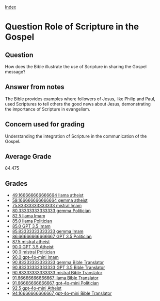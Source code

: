 
[Index](../../index.md)
# Question Role of Scripture in the Gospel
## Question
How does the Bible illustrate the use of Scripture in sharing the Gospel message?

## Answer from notes
The Bible provides examples where followers of Jesus, like Philip and Paul, used Scriptures to tell others the good news about Jesus, demonstrating the importance of Scripture in evangelism.

## Concern used for grading
Understanding the integration of Scripture in the communication of the Gospel.

## Average Grade
84.475

## Grades
 * [49.166666666666664 llama atheist](../answers/llama_atheist/Role_of_Scripture_in_the_Gospel.md)
 * [59.166666666666664 gemma atheist](../answers/gemma_atheist/Role_of_Scripture_in_the_Gospel.md)
 * [75.83333333333333 mistral Imam](../answers/mistral_Imam/Role_of_Scripture_in_the_Gospel.md)
 * [80.33333333333333 gemma Politician](../answers/gemma_Politician/Role_of_Scripture_in_the_Gospel.md)
 * [82.5 llama Imam](../answers/llama_Imam/Role_of_Scripture_in_the_Gospel.md)
 * [85.0 llama Politician](../answers/llama_Politician/Role_of_Scripture_in_the_Gospel.md)
 * [85.0 GPT 3.5 Imam](../answers/GPT_3.5_Imam/Role_of_Scripture_in_the_Gospel.md)
 * [85.83333333333333 gemma Imam](../answers/gemma_Imam/Role_of_Scripture_in_the_Gospel.md)
 * [86.66666666666667 GPT 3.5 Politician](../answers/GPT_3.5_Politician/Role_of_Scripture_in_the_Gospel.md)
 * [87.5 mistral atheist](../answers/mistral_atheist/Role_of_Scripture_in_the_Gospel.md)
 * [90.0 GPT 3.5 Atheist](../answers/GPT_3.5_Atheist/Role_of_Scripture_in_the_Gospel.md)
 * [90.0 mistral Politician](../answers/mistral_Politician/Role_of_Scripture_in_the_Gospel.md)
 * [90.0 gpt-4o-mini Imam](../answers/gpt-4o-mini_Imam/Role_of_Scripture_in_the_Gospel.md)
 * [90.83333333333333 gemma Bible Translator](../answers/gemma_Bible_Translator/Role_of_Scripture_in_the_Gospel.md)
 * [90.83333333333333 GPT 3.5 Bible Translator](../answers/GPT_3.5_Bible_Translator/Role_of_Scripture_in_the_Gospel.md)
 * [90.83333333333333 mistral Bible Translator](../answers/mistral_Bible_Translator/Role_of_Scripture_in_the_Gospel.md)
 * [91.66666666666667 llama Bible Translator](../answers/llama_Bible_Translator/Role_of_Scripture_in_the_Gospel.md)
 * [91.66666666666667 gpt-4o-mini Politician](../answers/gpt-4o-mini_Politician/Role_of_Scripture_in_the_Gospel.md)
 * [92.5 gpt-4o-mini Atheist](../answers/gpt-4o-mini_Atheist/Role_of_Scripture_in_the_Gospel.md)
 * [94.16666666666667 gpt-4o-mini Bible Translator](../answers/gpt-4o-mini_Bible_Translator/Role_of_Scripture_in_the_Gospel.md)
